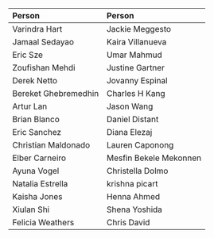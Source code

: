 Person | Person
:------|:------
Varindra Hart | Jackie Meggesto
Jamaal Sedayao | Kaira Villanueva
Eric Sze | Umar Mahmud
Zoufishan Mehdi | Justine Gartner
Derek Netto | Jovanny Espinal
Bereket Ghebremedhin | Charles H Kang
Artur Lan | Jason Wang
Brian Blanco | Daniel Distant
Eric Sanchez | Diana Elezaj
Christian Maldonado | Lauren Caponong
Elber Carneiro | Mesfin Bekele Mekonnen
Ayuna Vogel | Christella Dolmo
Natalia Estrella | krishna picart
Kaisha Jones | Henna Ahmed
Xiulan Shi | Shena Yoshida
Felicia Weathers | Chris David
